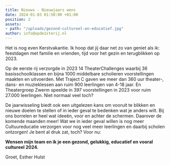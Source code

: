 ```yaml
---
title: Nieuws - Nieuwjaars wens
date: 2024-01-03 01:50:00 +01:00
position: 2
assets:
- path: "/uploads/gezond-cultureel-en-educatief.jpg"
author: info@opde1sterij.nl
---
```


Het is nog even Kerstvakantie. Ik hoop dat jij daar net zo van geniet als ik: feestdagen met familie en vrienden, tijd voor het gezin en terugblikken op 2023. 

Op de eerste rij verzorgde in 2023 14 TheaterChallenges waarbij 36 basisschoolklassen en bijna 1000 middelbare scholieren voorstellingen maakten en uitvoerden. Met Traject C gaven we meer dan 360 uur theater-, dans- en muzieklessen aan ruim 900 leerlingen van 4-18 jaar. En Theatergroep Zwerm speelde in 397 voorstellingen in 2023 voor ruim 27.000 leerlingen. Niet normaal veel toch?

De jaarwisseling biedt ook een uitgelezen kans om vooruit te blikken en nieuwe doelen te stellen of in ieder geval te bedenken wat je anders wilt. Bij ons borrelen er heel wat ideeën, voor en achter de schermen. Daarover de komende maanden meer! Wat we in ieder geval willen is nog meer Cultuureducatie verzorgen voor nog veel meer leerlingen en daarbij scholen ontzorgen! Je bent al druk zat, toch? Voor nu:

**Wensen mijn team en ik je een gezond, gelukkig, educatief en vooral cultureel 2024.**

Groet,
Esther Hulst
